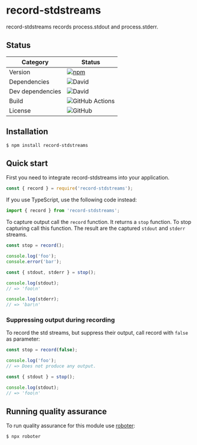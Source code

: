 # record-stdstreams

record-stdstreams records process.stdout and process.stderr.

## Status

| Category         | Status                                                                                                    |
| ---------------- | --------------------------------------------------------------------------------------------------------- |
| Version          | [![npm](https://img.shields.io/npm/v/record-stdstreams)](https://www.npmjs.com/package/record-stdstreams) |
| Dependencies     | ![David](https://img.shields.io/david/thenativeweb/record-stdstreams)                                     |
| Dev dependencies | ![David](https://img.shields.io/david/dev/thenativeweb/record-stdstreams)                                 |
| Build            | ![GitHub Actions](https://github.com/thenativeweb/record-stdstreams/workflows/Release/badge.svg?branch=master)   |
| License          | ![GitHub](https://img.shields.io/github/license/thenativeweb/record-stdstreams)                           |

## Installation

```shell
$ npm install record-stdstreams
```

## Quick start

First you need to integrate record-stdstreams into your application.

```javascript
const { record } = require('record-stdstreams');
```

If you use TypeScript, use the following code instead:

```typescript
import { record } from 'record-stdstreams';
```

To capture output call the `record` function. It returns a `stop` function. To stop capturing call this function. The result are the captured `stdout` and `stderr` streams.

```javascript
const stop = record();

console.log('foo');
console.error('bar');

const { stdout, stderr } = stop();

console.log(stdout);
// => 'foo\n'

console.log(stderr);
// => 'bar\n'
```

### Suppressing output during recording

To record the std streams, but suppress their output, call record with `false` as parameter:

```javascript
const stop = record(false);

console.log('foo');
// => Does not produce any output.

const { stdout } = stop();

console.log(stdout);
// => 'foo\n'
```

## Running quality assurance

To run quality assurance for this module use [roboter](https://www.npmjs.com/package/roboter):

```shell
$ npx roboter
```

